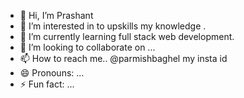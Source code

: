 - 👋 Hi, I’m Prashant
- 👀 I’m interested in to upskills my knowledge . 
- 🌱 I’m currently learning full stack web development.
- 💞️ I’m looking to collaborate on ...
- 📫 How to reach me.. @parmishbaghel my insta id 
- 😄 Pronouns: ...
- ⚡ Fun fact: ...

<!---
pb244956/pb244956 is a ✨ special ✨ repository because its `README.md` (this file) appears on your GitHub profile.
You can click the Preview link to take a look at your changes.
--->
